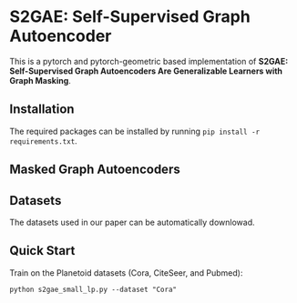 # S2GAE: Self-Supervised Graph Autoencoder

This is a pytorch and pytorch-geometric based implementation of **S2GAE: Self-Supervised Graph Autoencoders Are Generalizable Learners with Graph Masking**. 

## Installation

The required packages can be installed by running `pip install -r requirements.txt`.

## Masked Graph Autoencoders

## Datasets
The datasets used in our paper can be automatically downlowad. 

## Quick Start
Train on the Planetoid datasets (Cora, CiteSeer, and Pubmed):
```
python s2gae_small_lp.py --dataset "Cora" 
```